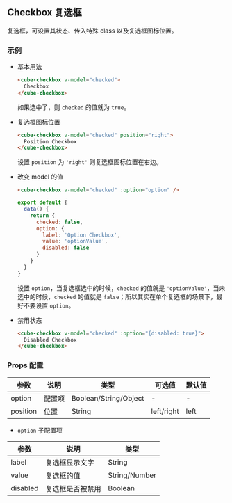 ## Checkbox 复选框

复选框，可设置其状态、传入特殊 class 以及复选框图标位置。

### 示例

- 基本用法

  ```html
  <cube-checkbox v-model="checked">
    Checkbox
  </cube-checkbox>
  ```
  如果选中了，则 `checked` 的值就为 `true`。

- 复选框图标位置

  ```html
  <cube-checkbox v-model="checked" position="right">
    Position Checkbox
  </cube-checkbox>
  ```
  设置 `position` 为 `'right'` 则复选框图标位置在右边。

- 改变 model 的值

  ```html
  <cube-checkbox v-model="checked" :option="option" />
  ```
  ```js
  export default {
    data() {
      return {
        checked: false,
        option: {
          label: 'Option Checkbox',
          value: 'optionValue',
          disabled: false
        }
      }
    }
  }
  ```

  设置 `option`，当复选框选中的时候，`checked` 的值就是 `'optionValue'`，当未选中的时候，`checked` 的值就是 `false`；所以其实在单个复选框的场景下，最好不要设置 `option`。

- 禁用状态

  ```html
  <cube-checkbox v-model="checked" :option="{disabled: true}">
    Disabled Checkbox
  </cube-checkbox>
  ```

### Props 配置

| 参数 | 说明 | 类型 | 可选值 | 默认值 |
| - | - | - | - | - |
| option | 配置项 | Boolean/String/Object | - | - |
| position | 位置 | String | left/right | left |

* `option` 子配置项

| 参数 | 说明 | 类型 |
| - | - | - |
| label | 复选框显示文字 | String |
| value | 复选框的值 | String/Number |
| disabled | 复选框是否被禁用 | Boolean |
